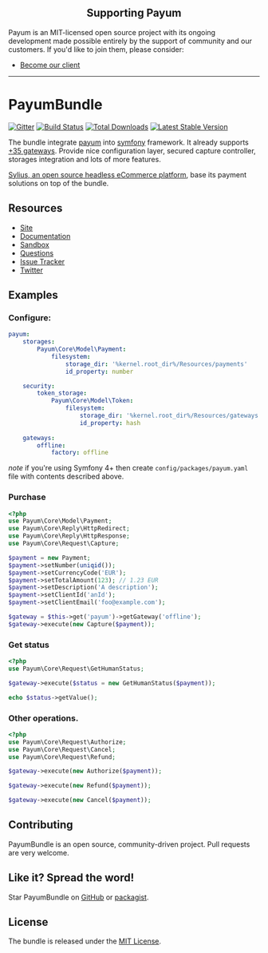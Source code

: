 <h2 align="center">Supporting Payum</h2>

Payum is an MIT-licensed open source project with its ongoing development made possible entirely by the support of community and our customers. If you'd like to join them, please consider:

- [Become our client](https://forma-pro.com/)

---

# PayumBundle 
[![Gitter](https://badges.gitter.im/Payum/Payum.svg)](https://gitter.im/Payum/Payum?utm_source=badge&utm_medium=badge&utm_campaign=pr-badge)
[![Build Status](https://github.com/Payum/PayumBundle/actions/workflows/tests.yaml/badge.svg)](https://github.com/Payum/PayumBundle/actions/workflows/tests.yaml)
[![Total Downloads](https://poser.pugx.org/payum/payum-bundle/d/total.png)](https://packagist.org/packages/payum/payum-bundle) 
[![Latest Stable Version](https://poser.pugx.org/payum/payum-bundle/version.png)](https://packagist.org/packages/payum/payum-bundle)

The bundle  integrate [payum](https://github.com/Payum/Payum) into [symfony](https://symfony.com/) framework.
It already supports [+35 gateways](https://github.com/Payum/Payum/blob/master/docs/supported-gateways.md).
Provide nice configuration layer, secured capture controller, storages integration and lots of more features.

[Sylius, an open source headless eCommerce platform](https://sylius.com/), base its payment solutions on top of the bundle.

## Resources

* [Site](https://payum.forma-pro.com/)
* [Documentation](https://github.com/Payum/Payum/blob/master/docs/symfony/get-it-started.md)
* [Sandbox](https://github.com/makasim/PayumBundleSandbox)
* [Questions](https://stackoverflow.com/questions/tagged/payum)
* [Issue Tracker](https://github.com/Payum/PayumBundle/issues)
* [Twitter](https://twitter.com/payumphp)

## Examples

### Configure:

```yaml
payum:
    storages:
        Payum\Core\Model\Payment:
            filesystem:
                storage_dir: '%kernel.root_dir%/Resources/payments'
                id_property: number

    security:
        token_storage:
            Payum\Core\Model\Token:
                filesystem:
                    storage_dir: '%kernel.root_dir%/Resources/gateways'
                    id_property: hash
                
    gateways:
        offline:
            factory: offline
```

_note_ if you're using Symfony 4+ then create `config/packages/payum.yaml` file with contents described above.

### Purchase

```php
<?php
use Payum\Core\Model\Payment;
use Payum\Core\Reply\HttpRedirect;
use Payum\Core\Reply\HttpResponse;
use Payum\Core\Request\Capture;

$payment = new Payment;
$payment->setNumber(uniqid());
$payment->setCurrencyCode('EUR');
$payment->setTotalAmount(123); // 1.23 EUR
$payment->setDescription('A description');
$payment->setClientId('anId');
$payment->setClientEmail('foo@example.com');

$gateway = $this->get('payum')->getGateway('offline');
$gateway->execute(new Capture($payment));
```

### Get status

```php
<?php
use Payum\Core\Request\GetHumanStatus;

$gateway->execute($status = new GetHumanStatus($payment));

echo $status->getValue();
```

### Other operations.

```php
<?php
use Payum\Core\Request\Authorize;
use Payum\Core\Request\Cancel;
use Payum\Core\Request\Refund;

$gateway->execute(new Authorize($payment));

$gateway->execute(new Refund($payment));

$gateway->execute(new Cancel($payment));
```

## Contributing

PayumBundle is an open source, community-driven project. Pull requests are very welcome.

## Like it? Spread the word!

Star PayumBundle on [GitHub](https://github.com/Payum/PayumBundle) or [packagist](https://packagist.org/packages/payum/payum-bundle).

## License

The bundle is released under the [MIT License](Resources/meta/LICENSE).
